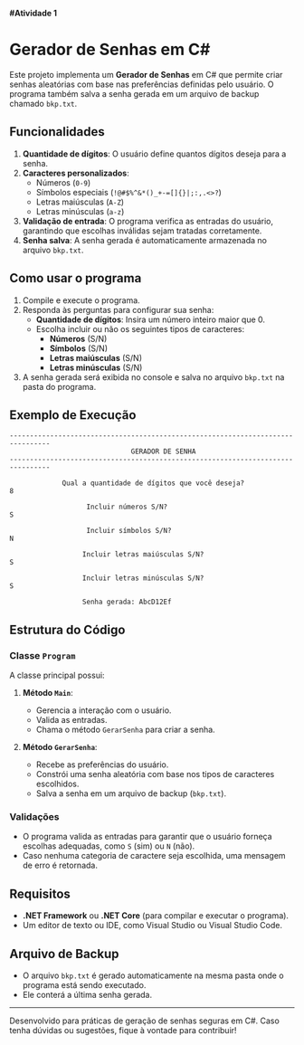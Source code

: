 **#Atividade 1**
# Gerador de Senhas em C#

Este projeto implementa um **Gerador de Senhas** em C# que permite criar senhas aleatórias com base nas preferências definidas pelo usuário. O programa também salva a senha gerada em um arquivo de backup chamado `bkp.txt`.

## Funcionalidades

1. **Quantidade de dígitos**: O usuário define quantos dígitos deseja para a senha.
2. **Caracteres personalizados**:
   - Números (`0-9`)
   - Símbolos especiais (`!@#$%^&*()_+-=[]{}|;:,.<>?`)
   - Letras maiúsculas (`A-Z`)
   - Letras minúsculas (`a-z`)
3. **Validação de entrada**: O programa verifica as entradas do usuário, garantindo que escolhas inválidas sejam tratadas corretamente.
4. **Senha salva**: A senha gerada é automaticamente armazenada no arquivo `bkp.txt`.

## Como usar o programa

1. Compile e execute o programa.
2. Responda às perguntas para configurar sua senha:
   - **Quantidade de dígitos**: Insira um número inteiro maior que 0.
   - Escolha incluir ou não os seguintes tipos de caracteres:
     - **Números** (S/N)
     - **Símbolos** (S/N)
     - **Letras maiúsculas** (S/N)
     - **Letras minúsculas** (S/N)
3. A senha gerada será exibida no console e salva no arquivo `bkp.txt` na pasta do programa.

## Exemplo de Execução

```
--------------------------------------------------------------------------------
                              GERADOR DE SENHA
--------------------------------------------------------------------------------

             Qual a quantidade de dígitos que você deseja?
8

                   Incluir números S/N?
S

                   Incluir símbolos S/N?
N

                  Incluir letras maiúsculas S/N?
S

                  Incluir letras minúsculas S/N?
S

                  Senha gerada: AbcD12Ef
```

## Estrutura do Código

### Classe `Program`

A classe principal possui:

1. **Método `Main`**:
   - Gerencia a interação com o usuário.
   - Valida as entradas.
   - Chama o método `GerarSenha` para criar a senha.

2. **Método `GerarSenha`**:
   - Recebe as preferências do usuário.
   - Constrói uma senha aleatória com base nos tipos de caracteres escolhidos.
   - Salva a senha em um arquivo de backup (`bkp.txt`).

### Validações
- O programa valida as entradas para garantir que o usuário forneça escolhas adequadas, como `S` (sim) ou `N` (não).
- Caso nenhuma categoria de caractere seja escolhida, uma mensagem de erro é retornada.

## Requisitos

- **.NET Framework** ou **.NET Core** (para compilar e executar o programa).
- Um editor de texto ou IDE, como Visual Studio ou Visual Studio Code.

## Arquivo de Backup

- O arquivo `bkp.txt` é gerado automaticamente na mesma pasta onde o programa está sendo executado.
- Ele conterá a última senha gerada.

---

Desenvolvido para práticas de geração de senhas seguras em C#. Caso tenha dúvidas ou sugestões, fique à vontade para contribuir!

